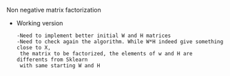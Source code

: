 Non negative matrix factorization

  - Working version
      
        -Need to implement better initial W and H matrices
        -Need to check again the algorithm. While W*H indeed give something close to X, 
         the matrix to be factorized, the elements of w and H are differents from Sklearn 
         with same starting W and H
